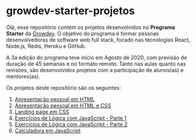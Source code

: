 # growdev-starter-projetos

Olá, esse repositório contém os projetos desenvolvidos no **Programa Starter** da [Growdev](https://growdev.com.br/starter).  O objetivo do programa é formar pessoas desenvolvedoras de software web full stack, focado nas tecnologias React, Node.js, Redis, Heroku e GitHub.

A 3a edição do programa teve início em Agosto de 2020, com previsão de duração de 45 semanas e no formato remoto. Tanto nas aulas quanto nas revisões, são desenvolvidos projetos com a participação de alunos(as) e mentores(as).

Os projetos deste repositório são os seguintes:

 1. [Apresentação pessoal em HTML](https://github.com/fpsaraiva/growdev-starter-projetos/tree/main/apresentacao-pessoal-html)
 2. [Apresentação pessoal em HTML e CSS](https://github.com/fpsaraiva/growdev-starter-projetos/tree/main/apresentacao-pessoal-html-css)
 3. [Landing page em CSS](https://github.com/fpsaraiva/growdev-starter-projetos/tree/main/landing-page-css)
 4. [Exercícios de Lógica com JavaScript - Parte 1](https://github.com/fpsaraiva/growdev-starter-projetos/tree/main/exercicios-js-parte-1)
 5. [Exercícios de Lógica com JavaScript - Parte 2](https://github.com/fpsaraiva/growdev-starter-projetos/tree/main/exercicios-js-parte-2)
 6. [Calculadora em JavaScript](https://github.com/fpsaraiva/growdev-starter-projetos/tree/main/calculadora-js)